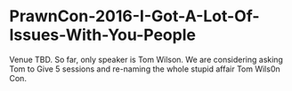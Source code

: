 # PrawnCon-2016-I-Got-A-Lot-Of-Issues-With-You-People

Venue TBD.  So far, only speaker is Tom Wilson.  We are considering asking Tom to Give 5 sessions and re-naming the whole stupid affair Tom Wils0n Con.
